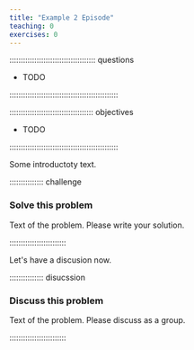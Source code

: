 ```yaml
---
title: "Example 2 Episode"
teaching: 0
exercises: 0
---
```


:::::::::::::::::::::::::::::::::::::: questions 

- TODO

::::::::::::::::::::::::::::::::::::::::::::::::

::::::::::::::::::::::::::::::::::::: objectives

- TODO

::::::::::::::::::::::::::::::::::::::::::::::::


Some introductoty text. 

::::::::::::::: challenge

### Solve this problem

Text of the problem. Please write your solution.

:::::::::::::::::::::::::

Let's have a discusion now.

::::::::::::::: disucssion

### Discuss this problem

Text of the problem. Please discuss as a group.

:::::::::::::::::::::::::
